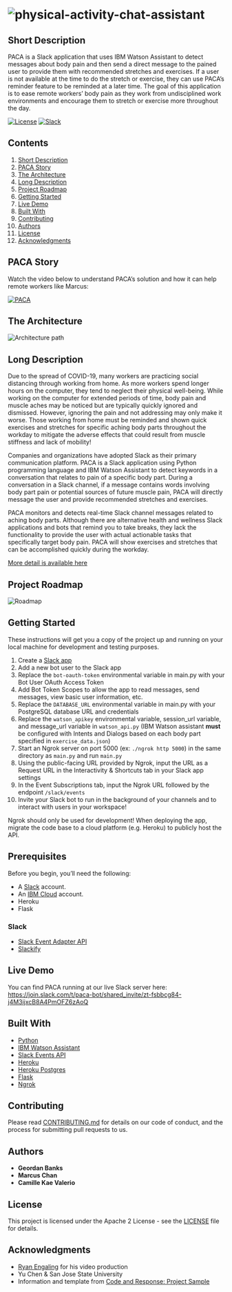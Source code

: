 # ![physical-activity-chat-assistant](/img/LogoBanner.png) 

## Short Description

PACA is a Slack application that uses IBM Watson Assistant to detect messages about body pain and then send a direct message to the pained user to provide them with recommended stretches and exercises. If a user is not available at the time to do the stretch or exercise, they can use PACA’s reminder feature to be reminded at a later time. The goal of this application is to ease remote workers’ body pain as they work from undisciplined work environments and encourage them to stretch or exercise more throughout the day. 
 
[![License](https://img.shields.io/badge/License-Apache2-blue.svg)](https://www.apache.org/licenses/LICENSE-2.0) [![Slack](https://img.shields.io/badge/Join-Slack-blue)](https://join.slack.com/share/zt-g6v7kt4z-dMfVFDuP4En80VHH5UrTXQ)


## Contents
1. [Short Description](#short-description)
1. [PACA Story](#paca-story)
1. [The Architecture](#the-architecture)
1. [Long Description](#long-description)
1. [Project Roadmap](#project-roadmap)
1. [Getting Started](#getting-started)
1. [Live Demo](#live-demo)
1. [Built With](#built-with)
1. [Contributing](#contributing)
1. [Authors](#authors)
1. [License](#license)
1. [Acknowledgments](#acknowledgments)


## PACA Story

Watch the video below to understand PACA’s solution and how it can help remote workers like Marcus: 


[![PACA](http://img.youtube.com/vi/CHB8kZkMnWY/0.jpg)](https://www.youtube.com/watch?v=CHB8kZkMnWY "PACA")


## The Architecture
![Architecture path](img/PACA_Architecture.png)


## Long Description 
Due to the spread of COVID-19, many workers are practicing social distancing through working from home. As more workers spend longer hours on the computer, they tend to neglect their physical well-being. While working on the computer for extended periods of time, body pain and muscle aches may be noticed but are typically quickly ignored and dismissed. However, ignoring the pain and not addressing may only make it worse. Those working from home must be reminded and shown quick exercises and stretches for specific aching body parts throughout the workday to mitigate the adverse effects that could result from muscle stiffness and lack of mobility!

Companies and organizations have adopted Slack as their primary communication platform. PACA is a Slack application using Python programming language and IBM Watson Assistant to detect keywords in a conversation that relates to pain of a specific body part. During a conversation in a Slack channel, if a message contains words involving body part pain or potential sources of future muscle pain, PACA will directly message the user and provide recommended stretches and exercises.

PACA monitors and detects real-time Slack channel messages related to aching body parts. Although there are alternative health and wellness Slack applications and bots that remind you to take breaks, they lack the functionality to provide the user with actual actionable tasks that specifically target body pain. PACA will show exercises and stretches that can be accomplished quickly during the workday.

[More detail is available here](DESCRIPTION.md)


## Project Roadmap

![Roadmap](/img/PACA_Roadmap.png) 


## Getting Started

These instructions will get you a copy of the project up and running on your local machine for development and testing purposes.

1. Create a [Slack app](https://api.slack.com/apps)
2. Add a new bot user to the Slack app
3. Replace the ```bot-oauth-token``` environmental variable in main.py with your Bot User OAuth Access Token
4. Add Bot Token Scopes to allow the app to read messages, send messages, view basic user information, etc.
5. Replace the ```DATABASE_URL``` environmental variable in main.py with your PostgreSQL database URL and credentials
6. Replace the ```watson_apikey``` environmental variable, session_url variable, and message_url variable in ```watson_api.py``` (IBM Watson assistant **must** be configured with Intents and Dialogs based on each body part specified in ```exercise_data.json```)
7. Start an Ngrok server on port 5000 (ex: ```./ngrok http 5000```) in the same directory as ```main.py``` and run ```main.py```
8. Using the public-facing URL provided by Ngrok, input the URL as a Request URL in the Interactivity & Shortcuts tab in your Slack app settings
9. In the Event Subscriptions tab, input the Ngrok URL followed by the endpoint ```/slack/events```
10. Invite your Slack bot to run in the background of your channels and to interact with users in your workspace!

Ngrok should only be used for development! When deploying the app, migrate the code base to a cloud platform (e.g. Heroku) to publicly host the API.


## Prerequisites

Before you begin, you’ll need the following: 

* A [Slack](https://slack.com/get-started#/) account. 
* An [IBM Cloud](https://cloud.ibm.com/registration) account. 
* Heroku 
* Flask


### Slack
* [Slack Event Adapter API](https://github.com/slackapi/python-slack-events-api)
* [Slackify](https://github.com/Ambro17/slackify)


## Live Demo

You can find PACA running at our live Slack server here: https://join.slack.com/t/paca-bot/shared_invite/zt-fsbbcg84-j4M3ijxcB8A4PmOFZ6zAoQ


## Built With

* [Python](https://www.python.org/) 
* [IBM Watson Assistant](https://www.ibm.com/cloud/watson-assistant/) 
* [Slack Events API](https://github.com/slackapi/python-slack-events-api)
* [Heroku](https://www.heroku.com) 
* [Heroku Postgres](https://www.heroku.com/postgres)
* [Flask](https://flask.palletsprojects.com/en/1.1.x/)
* [Ngrok](https://ngrok.com)


## Contributing

Please read [CONTRIBUTING.md](CONTRIBUTING.md) for details on our code of conduct, and the process for submitting pull requests to us.


## Authors

* **Geordan Banks**
* **Marcus Chan**
* **Camille Kae Valerio**


## License 
This project is licensed under the Apache 2 License - see the [LICENSE](LICENSE) file for details.


## Acknowledgments

* [Ryan Engaling](https://www.instagram.com/love.ryanalexander) for his video production 
* Yu Chen & San Jose State University 
* Information and template from [Code and Response: Project Sample](https://github.com/Code-and-Response/Project-Sample) 

